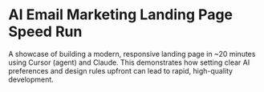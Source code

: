 # AI Email Marketing Landing Page Speed Run

A showcase of building a modern, responsive landing page in ~20 minutes using Cursor (agent) and Claude. This demonstrates how setting clear AI preferences and design rules upfront can lead to rapid, high-quality development.
